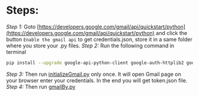 # Steps:
*Step 1:* Goto [https://developers.google.com/gmail/api/quickstart/python](https://developers.google.com/gmail/api/quickstart/python) and click the button ```Enable the gmail api``` to get credentials.json, store it in a same folder where you store your .py files.
*Step 2:* Run the following command in terminal
```bash
pip install --upgrade google-api-python-client google-auth-httplib2 google-auth-oauthlib
```
*Step 3:* Then run [initializeGmail.py](https://github.com/mysg147/basicProjects/blob/master/acsessGmail/initializeGmail.py) only once. It will open Gmail page on your browser enter your credentials. In the end you will get token.json file. 
*Step 4:* Then run [gmailBy.py](https://github.com/mysg147/basicProjects/blob/master/acsessGmail/gmailBy.py)
